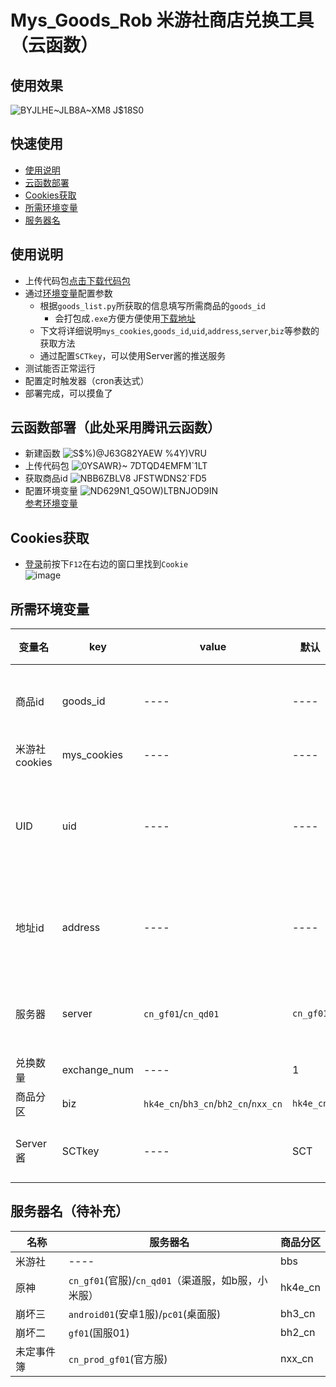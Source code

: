 # Mys_Goods_Rob 米游社商店兑换工具（云函数）  
## 使用效果  
![BYJLHE~JLB8A~XM8 J$18S0](https://user-images.githubusercontent.com/91844313/139441304-f6f9fd51-8429-4dfe-98a8-9f9770100598.jpg)

## 快速使用 
* [使用说明](https://github.com/TuanKay10/Mys_Goods_Rob#%E4%BD%BF%E7%94%A8%E8%AF%B4%E6%98%8E)
* [云函数部署](https://github.com/TuanKay10/Mys_Goods_Rob#%E4%BA%91%E5%87%BD%E6%95%B0%E9%83%A8%E7%BD%B2%E6%AD%A4%E5%A4%84%E9%87%87%E7%94%A8%E8%85%BE%E8%AE%AF%E4%BA%91%E5%87%BD%E6%95%B0)
* [Cookies获取](https://github.com/TuanKay10/Mys_Goods_Rob#cookies%E8%8E%B7%E5%8F%96)
* [所需环境变量](https://github.com/TuanKay10/Mys_Goods_Rob#%E6%89%80%E9%9C%80%E7%8E%AF%E5%A2%83%E5%8F%98%E9%87%8F)
* [服务器名](https://github.com/TuanKay10/Mys_Goods_Rob#%E6%9C%8D%E5%8A%A1%E5%99%A8%E5%90%8D%E5%BE%85%E8%A1%A5%E5%85%85)
## 使用说明  
* 上传代码包[点击下载代码包](https://github.com/TuanKay10/Mys_Goods_Rob/releases/download/Mys_Goods_Rob/myb_goods.zip)  
* 通过[环境变量](https://github.com/TuanKay10/Mys_Goods_Rob#%E6%89%80%E9%9C%80%E7%8E%AF%E5%A2%83%E5%8F%98%E9%87%8F)配置参数  
  * 根据`goods_list.py`所获取的信息填写所需商品的`goods_id`  
    * 会打包成`.exe`方便方便使用[下载地址](https://github.com/TuanKay10/Mys_Goods_Rob/releases/download/Mys_Goods_Rob/goods_list.exe)
  * 下文将详细说明`mys_cookies`,`goods_id`,`uid`,`address`,`server`,`biz`等参数的获取方法  
  * 通过配置`SCTkey`，可以使用Server酱的推送服务
* 测试能否正常运行  
* 配置定时触发器（cron表达式）  
* 部署完成，可以摸鱼了  
## 云函数部署（此处采用腾讯云函数）
* 新建函数
![S$%)@J63G82YAEW %4Y)VRU](https://user-images.githubusercontent.com/91844313/139437638-d4aa5418-253d-4ac9-9a43-a0331d039e77.png)  
* 上传代码包
![0YSAWR}~ 7DTQD4EMFM`1LT](https://user-images.githubusercontent.com/91844313/139438027-47a900f7-2d5c-4fb3-aa2a-123167e3bc2a.png)  
* 获取商品id
![NBB6ZBLV8 JFSTWDNS2`FD5](https://user-images.githubusercontent.com/91844313/139439512-204df4ee-c313-41dd-8433-c45f2747f87a.png)  
* 配置环境变量
![ND629N1_Q5OW)LTBNJOD9IN](https://user-images.githubusercontent.com/91844313/139438642-0404c494-dcc6-41a0-b6a7-c3e03b98ec44.png)  
[参考环境变量](https://github.com/TuanKay10/Mys_Goods_Rob#%E6%89%80%E9%9C%80%E7%8E%AF%E5%A2%83%E5%8F%98%E9%87%8F)
## Cookies获取  
* [登录](https://user.mihoyo.com/#/login/password)前按下`F12`在右边的窗口里找到`Cookie`  
![image](https://user-images.githubusercontent.com/91844313/139436614-8920e006-d68d-43f9-b214-3e745687d742.png)
## 所需环境变量  
|  变量名  |  key  |  value  |  默认  |  value	获取方式  |
|  ----  | ----  | ----  | ----  | ----  |
|  商品id  |  goods_id  |  ----  | ----  | 必填，通过`good_list.py`获取，选择所需商品的id即可  |
|  米游社cookies  |  mys_cookies  |  ----  | ----  | 必填，详见[Cookies获取](https://github.com/TuanKay10/Mys_Goods_Rob#cookies%E8%8E%B7%E5%8F%96)  |
|  UID  |  uid  |  ----  | ----  | 必填，原神商品分区填原神uid，米游社商品分区填米游社id，未定，崩坏2，崩坏3同理  |
|  地址id  |  address  |  ----  | ----  | 代表你的收货地址，[网页登录米游社](https://user.mihoyo.com/#/account/home)后，点击[获取](https://api-takumi.mihoyo.com/account/address/list)，查看对应的id，一般为4位数  |
|  服务器  |  server  |  `cn_gf01`/`cn_qd01`  | `cn_gf01`  | 对应游戏的服务器，默认原神官服，此处仅列举原神，详见[服务器名](https://github.com/TuanKay10/Mys_Goods_Rob#%E6%9C%8D%E5%8A%A1%E5%99%A8%E5%90%8D)  |
|  兑换数量  |  exchange_num  |  ----  | 1  | 选填，小于兑换限制即可  |
|  商品分区  |  biz  |  `hk4e_cn`/`bh3_cn`/`bh2_cn`/`nxx_cn`  | `hk4e_cn`  | 必填，默认原神分区  |
|  Server酱  |  SCTkey  |  ----  | SCT  | 选填，消息推送前往[ServerChan](https://sct.ftqq.com/sendkey)官网登录获取  |
## 服务器名（待补充）
|  名称  |  服务器名  |  商品分区  |
|  ----  | ----  | ----  |
|  米游社  | ----  | bbs  |
|  原神  | `cn_gf01`(官服)/`cn_qd01`（渠道服，如b服，小米服）  | hk4e_cn  |
|  崩坏三  | `android01`(安卓1服)/`pc01`(桌面服)  | bh3_cn  |
|  崩坏二  | `gf01`(国服01)  | bh2_cn  |
|  未定事件簿  | `cn_prod_gf01`(官方服)  | nxx_cn  |
